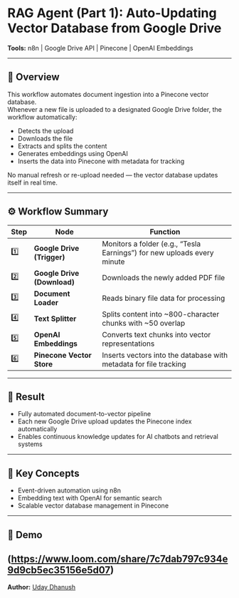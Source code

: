 # RAG Agent (Part 1): Auto-Updating Vector Database from Google Drive  

**Tools:** n8n | Google Drive API | Pinecone | OpenAI Embeddings  

---

## 🎯 Overview  
This workflow automates document ingestion into a Pinecone vector database.  
Whenever a new file is uploaded to a designated Google Drive folder, the workflow automatically:  
- Detects the upload  
- Downloads the file  
- Extracts and splits the content  
- Generates embeddings using OpenAI  
- Inserts the data into Pinecone with metadata for tracking  

No manual refresh or re-upload needed — the vector database updates itself in real time.  

---

## ⚙️ Workflow Summary  

| Step | Node | Function |
|------|------|-----------|
| 1️⃣ | **Google Drive (Trigger)** | Monitors a folder (e.g., “Tesla Earnings”) for new uploads every minute |
| 2️⃣ | **Google Drive (Download)** | Downloads the newly added PDF file |
| 3️⃣ | **Document Loader** | Reads binary file data for processing |
| 4️⃣ | **Text Splitter** | Splits content into ~800-character chunks with ~50 overlap |
| 5️⃣ | **OpenAI Embeddings** | Converts text chunks into vector representations |
| 6️⃣ | **Pinecone Vector Store** | Inserts vectors into the database with metadata for file tracking |

---

## 🚀 Result  
- Fully automated document-to-vector pipeline  
- Each new Google Drive upload updates the Pinecone index automatically  
- Enables continuous knowledge updates for AI chatbots and retrieval systems  

---

## 🧠 Key Concepts  
- Event-driven automation using n8n  
- Embedding text with OpenAI for semantic search  
- Scalable vector database management in Pinecone  

---

## 🎥 Demo  
(https://www.loom.com/share/7c7dab797c934e9d9cb5ec35156e5d07)
---


**Author:** [Uday Dhanush](https://github.com/udaydhanush0207)

